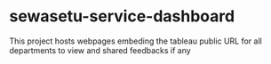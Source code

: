 # sewasetu-service-dashboard
This project hosts webpages embeding the tableau public URL for all departments to view and shared feedbacks if any
